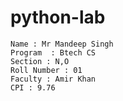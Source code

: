 # python-lab
```
Name : Mr Mandeep Singh
Program  : Btech CS
Section : N,O
Roll Number : 01
Faculty : Amir Khan
CPI : 9.76
```
